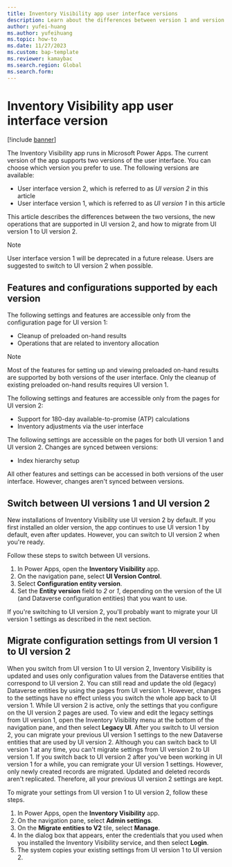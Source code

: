 ```yaml
---
title: Inventory Visibility app user interface versions
description: Learn about the differences between version 1 and version 2 of the Inventory Visibility app user interface with an outline on supported features and configurations.
author: yufei-huang
ms.author: yufeihuang
ms.topic: how-to
ms.date: 11/27/2023
ms.custom: bap-template
ms.reviewer: kamaybac
ms.search.region: Global
ms.search.form:
---
```


# Inventory Visibility app user interface version

[!include [banner](../includes/banner.md)]

The Inventory Visibility app runs in Microsoft Power Apps. The current version of the app supports two versions of the user interface. You can choose which version you prefer to use. The following versions are available:

- User interface version 2, which is referred to as *UI version 2* in this article
- User interface version 1, which is referred to as *UI version 1* in this article

This article describes the differences between the two versions, the new operations that are supported in UI version 2, and how to migrate from UI version 1 to UI version 2.

> [!NOTE]
> User interface version 1 will be deprecated in a future release. Users are suggested to switch to UI version 2 when possible. 

## Features and configurations supported by each version

The following settings and features are accessible only from the configuration page for UI version 1:

- Cleanup of preloaded on-hand results
- Operations that are related to inventory allocation

> [!NOTE]
> Most of the features for setting up and viewing preloaded on-hand results are supported by both versions of the user interface. Only the cleanup of existing preloaded on-hand results requires UI version 1.

The following settings and features are accessible only from the pages for UI version 2:

- Support for 180-day available-to-promise (ATP) calculations
- Inventory adjustments via the user interface

The following settings are accessible on the pages for both UI version 1 and UI version 2. Changes are synced between versions:

- Index hierarchy setup

All other features and settings can be accessed in both versions of the user interface. However, changes aren't synced between versions.

## Switch between UI versions 1 and UI version 2

New installations of Inventory Visibility use UI version 2 by default. If you first installed an older version, the app continues to use UI version 1 by default, even after updates. However, you can switch to UI version 2 when you're ready.

Follow these steps to switch between UI versions.

1. In Power Apps, open the **Inventory Visibility** app.
1. On the navigation pane, select **UI Version Control**.
1. Select **Configuration entity version**.
1. Set the **Entity version** field to *2* or *1*, depending on the version of the UI (and Dataverse configuration entities) that you want to use.

If you're switching to UI version 2, you'll probably want to migrate your UI version 1 settings as described in the next section.

## Migrate configuration settings from UI version 1 to UI version 2

When you switch from UI version 1 to UI version 2, Inventory Visibility is updated and uses only configuration values from the Dataverse entities that correspond to UI version 2. You can still read and update the old (legacy) Dataverse entities by using the pages from UI version 1. However, changes to the settings have no effect unless you switch the whole app back to UI version 1. While UI version 2 is active, only the settings that you configure on the UI version 2 pages are used. To view and edit the legacy settings from UI version 1, open the Inventory Visibility menu at the bottom of the navigation pane, and then select **Legacy UI**. 
After you switch to UI version 2, you can migrate your previous UI version 1 settings to the new Dataverse entities that are used by UI version 2. Although you can switch back to UI version 1 at any time, you can't migrate settings from UI version 2 to UI version 1. If you switch back to UI version 2 after you've been working in UI version 1 for a while, you can remigrate your UI version 1 settings. However, only newly created records are migrated. Updated and deleted records aren't replicated. Therefore, all your previous UI version 2 settings are kept.

To migrate your settings from UI version 1 to UI version 2, follow these steps.

1. In Power Apps, open the **Inventory Visibility** app.
1. On the navigation pane, select **Admin settings**.
1. On the **Migrate entities to V2** tile, select **Manage**.
1. In the dialog box that appears, enter the credentials that you used when you installed the Inventory Visibility service, and then select **Login**.
1. The system copies your existing settings from UI version 1 to UI version 2.
